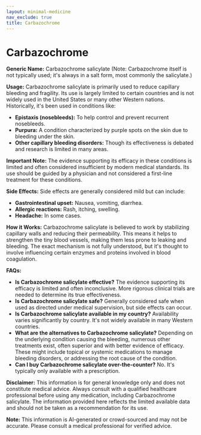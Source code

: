 ```yaml
---
layout: minimal-medicine
nav_exclude: true
title: Carbazochrome
---
```


# Carbazochrome

**Generic Name:** Carbazochrome salicylate (Note:  Carbazochrome itself is not typically used; it's always in a salt form, most commonly the salicylate.)

**Usage:**  Carbazochrome salicylate is primarily used to reduce capillary bleeding and fragility.  Its use is largely limited to certain countries and is not widely used in the United States or many other Western nations.  Historically, it's been used in conditions like:

* **Epistaxis (nosebleeds):** To help control and prevent recurrent nosebleeds.
* **Purpura:**  A condition characterized by purple spots on the skin due to bleeding under the skin.
* **Other capillary bleeding disorders:** Though its effectiveness is debated and research is limited in many areas.

**Important Note:** The evidence supporting its efficacy in these conditions is limited and often considered insufficient by modern medical standards.  Its use should be guided by a physician and not considered a first-line treatment for these conditions.


**Side Effects:**  Side effects are generally considered mild but can include:

* **Gastrointestinal upset:** Nausea, vomiting, diarrhea.
* **Allergic reactions:** Rash, itching, swelling.
* **Headache:**  In some cases.


**How it Works:** Carbazochrome salicylate is believed to work by stabilizing capillary walls and reducing their permeability. This means it helps to strengthen the tiny blood vessels, making them less prone to leaking and bleeding.  The exact mechanism is not fully understood, but it's thought to involve influencing certain enzymes and proteins involved in blood coagulation.


**FAQs:**

* **Is Carbazochrome salicylate effective?** The evidence supporting its efficacy is limited and often inconclusive.  More rigorous clinical trials are needed to determine its true effectiveness.
* **Is Carbazochrome salicylate safe?**  Generally considered safe when used as directed under medical supervision, but side effects can occur.
* **Is Carbazochrome salicylate available in my country?** Availability varies significantly by country. It's not widely available in many Western countries.
* **What are the alternatives to Carbazochrome salicylate?**  Depending on the underlying condition causing the bleeding, numerous other treatments exist, often superior and with better evidence of efficacy. These might include topical or systemic medications to manage bleeding disorders, or addressing the root cause of the condition.
* **Can I buy Carbazochrome salicylate over-the-counter?** No. It's typically only available with a prescription.


**Disclaimer:** This information is for general knowledge only and does not constitute medical advice. Always consult with a qualified healthcare professional before using any medication, including Carbazochrome salicylate.  The information provided here reflects the limited available data and should not be taken as a recommendation for its use.


**Note:** This information is AI-generated or crowd-sourced and may not be accurate. Please consult a medical professional for verified advice.